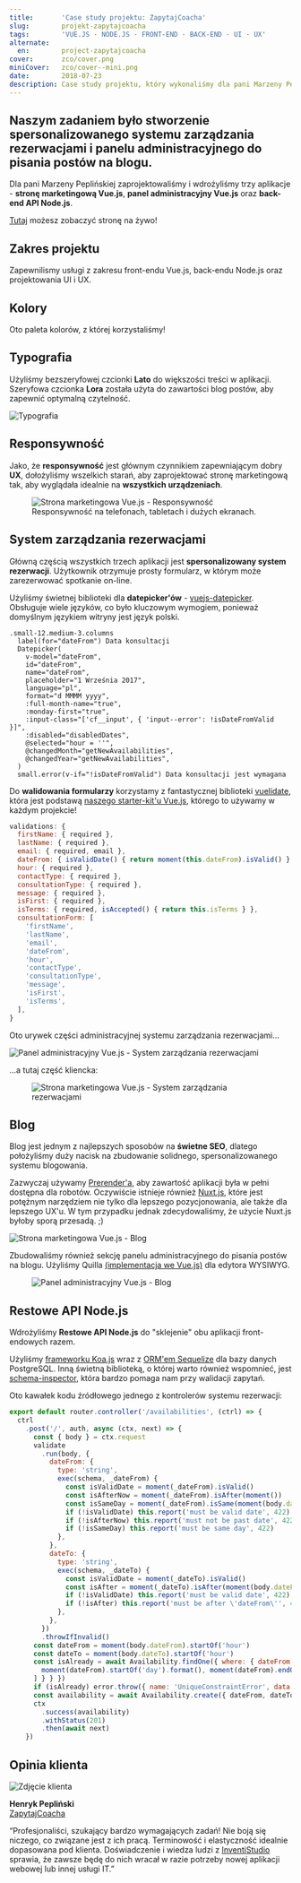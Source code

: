 ```yaml
---
title:       'Case study projektu: ZapytajCoacha'
slug:        projekt-zapytajcoacha
tags:        'VUE.JS · NODE.JS · FRONT‑END · BACK-END · UI · UX'
alternate:
  en:        project-zapytajcoacha
cover:       zco/cover.png
miniCover:   zco/cover--mini.png
date:        2018-07-23
description: Case study projektu, który wykonaliśmy dla pani Marzeny Peplińskiej. Naszym zadaniem było stworzenie spersonalizowanego systemu zarządzania rezerwacjami i panelu administracyjnego do pisania postów na blogu. Zaprojektowaliśmy i wdrożylismy trzy aplikacje - stronę marketingową Vue.js, panel administracyjny Vue.js i back-end API Node.js.
---
```


## Naszym zadaniem było stworzenie spersonalizowanego systemu zarządzania rezerwacjami i panelu administracyjnego do pisania postów na blogu.

Dla pani Marzeny Peplińskiej zaprojektowaliśmy i wdrożyliśmy trzy aplikacje - **stronę marketingową Vue.js**, **panel administracyjny Vue.js** oraz **back-end API Node.js**.  

[Tutaj](https://zapytajcoacha.pl) możesz zobaczyć stronę na żywo!

## Zakres projektu

Zapewnilismy usługi z zakresu front-endu Vue.js, back-endu Node.js oraz projektowania UI i UX.

<blog-scope v-bind:active-scopes="['vue', 'node', 'design']"></blog-scope>

## Kolory

Oto paleta kolorów, z której korzystaliśmy!  

<blog-color-palette v-bind:colors="[{ name: 'Java', hex: '#1ccea0' }, { name: 'Tarawera', hex: '#0d415b' }, { name: 'Amaranth', hex: '#ef2d56' }, { name: 'Orange peel', hex: '#ffa001' }]">
</blog-color-palette>

## Typografia

Użyliśmy bezszeryfowej czcionki **Lato** do większości treści w aplikacji.
Szeryfowa czcionka **Lora** została użyta do zawartości blog postów, aby zapewnić optymalną czytelność.  

![Typografia](/static/blog/zco/typography.png)

## Responsywność

Jako, że **responsywność** jest głównym czynnikiem zapewniającym dobry **UX**, dołożyliśmy wszelkich starań, aby zaprojektować stronę marketingową tak, aby wyglądała idealnie na **wszystkich urządzeniach**.

<figure>
  <div class="blog-post__section--full-w">
    <img src="/static/blog/zco/vuejs-marketing-page-responsiveness.png" alt="Strona marketingowa Vue.js - Responsywność" />
  </div>
  <figcaption>Responsywność na telefonach, tabletach i dużych ekranach.</figcaption>
</figure>

## System zarządzania rezerwacjami 

Główną częścią wszystkich trzech aplikacji jest **spersonalizowany system rezerwacji**. Użytkownik otrzymuje prosty formularz, w którym może zarezerwować spotkanie on-line.  

Użyliśmy świetnej biblioteki dla **datepicker'ów** - [vuejs-datepicker](https://github.com/charliekassel/vuejs-datepicker). Obsługuje wiele języków, co było kluczowym wymogiem, ponieważ domyślnym językiem witryny jest język polski.  

```pug
.small-12.medium-3.columns
  label(for="dateFrom") Data konsultacji
  Datepicker(
    v-model="dateFrom",
    id="dateFrom",
    name="dateFrom",
    placeholder="1 Września 2017",
    language="pl",
    format="d MMMM yyyy",
    :full-month-name="true",
    :monday-first="true",
    :input-class="['cf__input', { 'input--error': !isDateFromValid }]",
    :disabled="disabledDates",
    @selected="hour = ''",
    @changedMonth="getNewAvailabilities",
    @changedYear="getNewAvailabilities",
  )
  small.error(v-if="!isDateFromValid") Data konsultacji jest wymagana 
```

Do **walidowania formularzy** korzystamy z fantastycznej biblioteki [vuelidate](https://github.com/monterail/vuelidate), która jest podstawą [naszego starter-kit'u Vue.js](https://github.com/InventiStudio/vue-starter-kit), którego to używamy w każdym projekcie!

```javascript
validations: {
  firstName: { required },
  lastName: { required },
  email: { required, email },
  dateFrom: { isValidDate() { return moment(this.dateFrom).isValid() } },
  hour: { required },
  contactType: { required },
  consultationType: { required },
  message: { required },
  isFirst: { required },
  isTerms: { required, isAccepted() { return this.isTerms } },
  consultationForm: [
    'firstName',
    'lastName',
    'email',
    'dateFrom',
    'hour',
    'contactType',
    'consultationType',
    'message',
    'isFirst',
    'isTerms',
  ],
}
```

Oto urywek części administracyjnej systemu zarządzania rezerwacjami...

![Panel administracyjny Vue.js - System zarządzania rezerwacjami](/static/blog/zco/vuejs-admin-panel-booking.png)

...a tutaj część kliencka:

<figure>
  <div class="blog-post__section--full-w">
    <img src="/static/blog/zco/vuejs-marketing-page-booking.png" alt="Strona marketingowa Vue.js - System zarządzania rezerwacjami" />
  </div>
</figure>

## Blog
 
Blog jest jednym z najlepszych sposobów na **świetne SEO**, dlatego położyliśmy duży nacisk na zbudowanie solidnego, spersonalizowanego systemu blogowania.  

Zazwyczaj używamy [Prerender'a](https://prerender.io/), aby zawartość aplikacji była w pełni dostępna dla robotów. Oczywiście istnieje również [Nuxt.js](https://nuxtjs.org/), które jest potężnym narzędziem nie tylko dla lepszego pozycjonowania, ale także dla lepszego UX'u. W tym przypadku jednak zdecydowaliśmy, że użycie Nuxt.js byłoby sporą przesadą. ;)  

![Strona marketingowa Vue.js - Blog](/static/blog/zco/vuejs-marketing-page-blog.png)

Zbudowaliśmy również sekcję panelu administracyjnego do pisania postów na blogu. Użyliśmy Quilla [(implementacja we Vue.js)](https://github.com/surmon-china/vue-quill-editor) dla edytora WYSIWYG.  

<figure>
  <div class="blog-post__section--full-w">
    <img src="/static/blog/zco/vuejs-admin-panel-blog.png" alt="Panel administracyjny Vue.js - Blog" />
  </div>
</figure>

## Restowe API Node.js

Wdrożyliśmy **Restowe API Node.js** do "sklejenie" obu aplikacji front-endowych razem.  

Użyliśmy [frameworku Koa.js](http://koajs.com/) wraz z [ORM'em Sequelize](http://docs.sequelizejs.com/) dla bazy danych PostgreSQL. Inną świetną biblioteką, o której warto również wspomnieć, jest [schema-inspector](https://github.com/Atinux/schema-inspector), która bardzo pomaga nam przy walidacji zapytań.  

Oto kawałek kodu źródłowego jednego z kontrolerów systemu rezerwacji:  

```javascript
export default router.controller('/availabilities', (ctrl) => {
  ctrl
    .post('/', auth, async (ctx, next) => {
      const { body } = ctx.request
      validate
        .run(body, {
          dateFrom: {
            type: 'string',
            exec(schema, _dateFrom) {
              const isValidDate = moment(_dateFrom).isValid()
              const isAfterNow = moment(_dateFrom).isAfter(moment())
              const isSameDay = moment(_dateFrom).isSame(moment(body.dateTo), 'day')
              if (!isValidDate) this.report('must be valid date', 422)
              if (!isAfterNow) this.report('must not be past date', 422)
              if (!isSameDay) this.report('must be same day', 422)
            },
          },
          dateTo: {
            type: 'string',
            exec(schema, _dateTo) {
              const isValidDate = moment(_dateTo).isValid()
              const isAfter = moment(_dateTo).isAfter(moment(body.dateFrom))
              if (!isValidDate) this.report('must be valid date', 422)
              if (!isAfter) this.report('must be after \'dateFrom\'', 422)
            },
          },
        })
        .throwIfInvalid()
      const dateFrom = moment(body.dateFrom).startOf('hour')
      const dateTo = moment(body.dateTo).startOf('hour')
      const isAlready = await Availability.findOne({ where: { dateFrom: { $between: [
        moment(dateFrom).startOf('day').format(), moment(dateFrom).endOf('day').format(),
      ] } } })
      if (isAlready) error.throw({ name: 'UniqueConstraintError', data: { dateFrom: ['must be unique day'] } })
      const availability = await Availability.create({ dateFrom, dateTo })
      ctx
        .success(availability)
        .withStatus(201)
        .then(await next)
    })
```

## Opinia klienta

<div class="blog-post__client-feedback">
  <img src="/static/testimonials/henrykpeplinski.jpg" alt="Zdjęcie klienta" />
  <p>
    <strong>Henryk Pepliński</strong>
    <br>
    <a href="https://zapytajcoacha.pl" target="_blank">ZapytajCoacha</a>
  </p>
</div>

“Profesjonaliści, szukający bardzo wymagających zadań! Nie boją się niczego, co związane jest z ich pracą. Terminowość i elastyczność idealnie dopasowana pod klienta. Doświadczenie i wiedza ludzi z [InventiStudio](https://inventi.studio) sprawia, że zawsze będę do nich wracał w razie potrzeby nowej aplikacji webowej lub innej usługi IT.”
